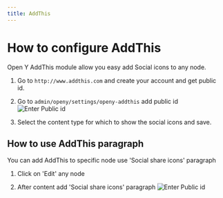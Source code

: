 ```yaml
---
title: AddThis
---
```


# How to configure AddThis

Open Y AddThis module allow you easy add Social icons to any node.

1. Go to `http://www.addthis.com` and create your account and get public id.

2. Go to `admin/openy/settings/openy-addthis` add public id
![Enter Public id](../../assets/addthis.png)

3. Select the content type for which to show the social icons and save.

## How to use AddThis paragraph
You can add AddThis to specific node use 'Social share icons' paragraph

1. Click on 'Edit' any node

2. After content add 'Social share icons' paragraph
![Enter Public id](../../assets/addthis_paragraph.png)
